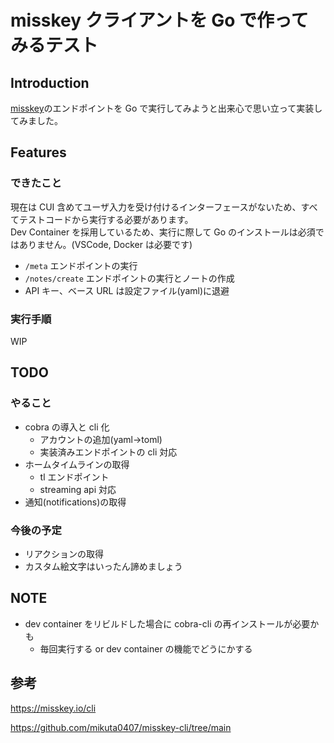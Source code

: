# misskey クライアントを Go で作ってみるテスト

## Introduction

[misskey](https://join.misskey.page/ja-JP/)のエンドポイントを Go で実行してみようと出来心で思い立って実装してみました。

## Features

### できたこと

現在は CUI 含めてユーザ入力を受け付けるインターフェースがないため、すべてテストコードから実行する必要があります。  
Dev Container を採用しているため、実行に際して Go のインストールは必須ではありません。(VSCode, Docker は必要です)

- `/meta` エンドポイントの実行
- `/notes/create` エンドポイントの実行とノートの作成
- API キー、ベース URL は設定ファイル(yaml)に退避

### 実行手順

WIP

## TODO

### やること

- cobra の導入と cli 化
  - アカウントの追加(yaml->toml)
  - 実装済みエンドポイントの cli 対応
- ホームタイムラインの取得
  - tl エンドポイント
  - streaming api 対応
- 通知(notifications)の取得

### 今後の予定

- リアクションの取得
- カスタム絵文字はいったん諦めましょう

## NOTE

- dev container をリビルドした場合に cobra-cli の再インストールが必要かも
  - 毎回実行する or dev container の機能でどうにかする

## 参考

https://misskey.io/cli

https://github.com/mikuta0407/misskey-cli/tree/main
